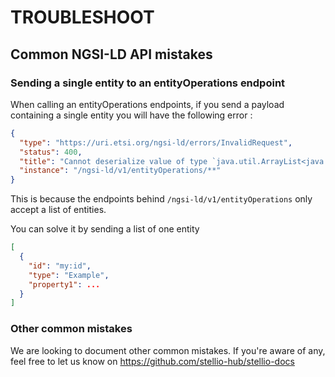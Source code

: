 # TROUBLESHOOT


## Common NGSI-LD API mistakes 

### Sending a single entity to an entityOperations endpoint

When calling an entityOperations endpoints, if you send a payload containing a single entity you will have the following error : 
```json
{
  "type": "https://uri.etsi.org/ngsi-ld/errors/InvalidRequest",
  "status": 400,
  "title": "Cannot deserialize value of type `java.util.ArrayList<java.util.Map<java.lang.Object,java.lang.Object>>` from Object value (token `JsonToken.START_OBJECT`)\n at [Source: REDACTED (`StreamReadFeature.INCLUDE_SOURCE_IN_LOCATION` disabled); line: 1, column: 1]",
  "instance": "/ngsi-ld/v1/entityOperations/**"
}
```
This is because the endpoints behind `/ngsi-ld/v1/entityOperations` only accept a list of entities. 

You can solve it by sending a list of one entity

```json
[
  {
    "id": "my:id",
    "type": "Example",
    "property1": ...
  }
]
```
### Other common mistakes

We are looking to document other common mistakes.
If you're aware of any, feel free to let us know on https://github.com/stellio-hub/stellio-docs
